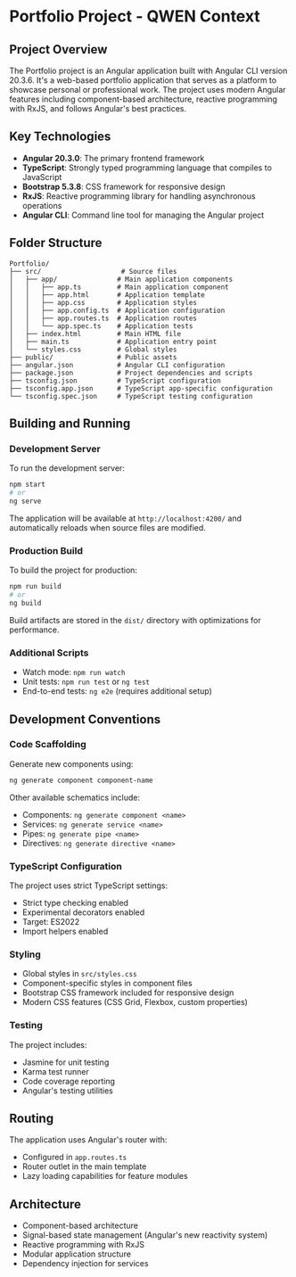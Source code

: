 # Portfolio Project - QWEN Context

## Project Overview

The Portfolio project is an Angular application built with Angular CLI version 20.3.6. It's a web-based portfolio application that serves as a platform to showcase personal or professional work. The project uses modern Angular features including component-based architecture, reactive programming with RxJS, and follows Angular's best practices.

## Key Technologies

- **Angular 20.3.0**: The primary frontend framework
- **TypeScript**: Strongly typed programming language that compiles to JavaScript
- **Bootstrap 5.3.8**: CSS framework for responsive design
- **RxJS**: Reactive programming library for handling asynchronous operations
- **Angular CLI**: Command line tool for managing the Angular project

## Folder Structure

```
Portfolio/
├── src/                    # Source files
│   ├── app/               # Main application components
│   │   ├── app.ts         # Main application component
│   │   ├── app.html       # Application template
│   │   ├── app.css        # Application styles
│   │   ├── app.config.ts  # Application configuration
│   │   ├── app.routes.ts  # Application routes
│   │   └── app.spec.ts    # Application tests
│   ├── index.html         # Main HTML file
│   ├── main.ts            # Application entry point
│   └── styles.css         # Global styles
├── public/                # Public assets
├── angular.json           # Angular CLI configuration
├── package.json           # Project dependencies and scripts
├── tsconfig.json          # TypeScript configuration
├── tsconfig.app.json      # TypeScript app-specific configuration
└── tsconfig.spec.json     # TypeScript testing configuration
```

## Building and Running

### Development Server
To run the development server:
```bash
npm start
# or
ng serve
```
The application will be available at `http://localhost:4200/` and automatically reloads when source files are modified.

### Production Build
To build the project for production:
```bash
npm run build
# or
ng build
```
Build artifacts are stored in the `dist/` directory with optimizations for performance.

### Additional Scripts
- Watch mode: `npm run watch`
- Unit tests: `npm run test` or `ng test`
- End-to-end tests: `ng e2e` (requires additional setup)

## Development Conventions

### Code Scaffolding
Generate new components using:
```bash
ng generate component component-name
```

Other available schematics include:
- Components: `ng generate component <name>`
- Services: `ng generate service <name>`
- Pipes: `ng generate pipe <name>`
- Directives: `ng generate directive <name>`

### TypeScript Configuration
The project uses strict TypeScript settings:
- Strict type checking enabled
- Experimental decorators enabled
- Target: ES2022
- Import helpers enabled

### Styling
- Global styles in `src/styles.css`
- Component-specific styles in component files
- Bootstrap CSS framework included for responsive design
- Modern CSS features (CSS Grid, Flexbox, custom properties)

### Testing
The project includes:
- Jasmine for unit testing
- Karma test runner
- Code coverage reporting
- Angular's testing utilities

## Routing
The application uses Angular's router with:
- Configured in `app.routes.ts`
- Router outlet in the main template
- Lazy loading capabilities for feature modules

## Architecture
- Component-based architecture
- Signal-based state management (Angular's new reactivity system)
- Reactive programming with RxJS
- Modular application structure
- Dependency injection for services
